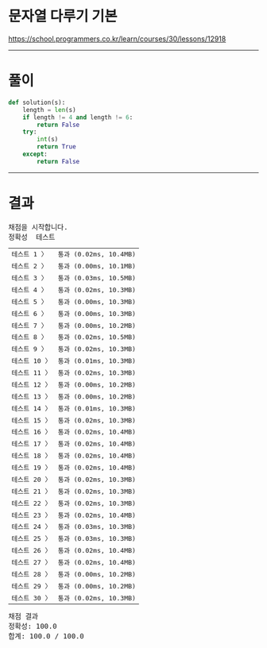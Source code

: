 # 문자열 다루기 기본
https://school.programmers.co.kr/learn/courses/30/lessons/12918

----

# 풀이

```python
def solution(s):
    length = len(s)
    if length != 4 and length != 6:
        return False
    try:
        int(s)
        return True
    except:
        return False
```

----

# 결과

<div id="output" class="console-output tab-pane fade in active show"><pre class="console-content"><div></div><div class="console-heading">채점을 시작합니다.</div><div class="console-message">정확성  테스트</div><table class="console-test-group" data-category="correctness"><tbody><tr data-testcase-id="16834"><td valign="top" class="td-label">테스트 1 <span>〉</span></td><td class="result passed">통과 (0.02ms, 10.4MB)</td></tr><tr data-testcase-id="16835"><td valign="top" class="td-label">테스트 2 <span>〉</span></td><td class="result passed">통과 (0.00ms, 10.1MB)</td></tr><tr data-testcase-id="16836"><td valign="top" class="td-label">테스트 3 <span>〉</span></td><td class="result passed">통과 (0.03ms, 10.5MB)</td></tr><tr data-testcase-id="16837"><td valign="top" class="td-label">테스트 4 <span>〉</span></td><td class="result passed">통과 (0.02ms, 10.3MB)</td></tr><tr data-testcase-id="16838"><td valign="top" class="td-label">테스트 5 <span>〉</span></td><td class="result passed">통과 (0.00ms, 10.3MB)</td></tr><tr data-testcase-id="16839"><td valign="top" class="td-label">테스트 6 <span>〉</span></td><td class="result passed">통과 (0.00ms, 10.3MB)</td></tr><tr data-testcase-id="16840"><td valign="top" class="td-label">테스트 7 <span>〉</span></td><td class="result passed">통과 (0.00ms, 10.2MB)</td></tr><tr data-testcase-id="16841"><td valign="top" class="td-label">테스트 8 <span>〉</span></td><td class="result passed">통과 (0.02ms, 10.5MB)</td></tr><tr data-testcase-id="16842"><td valign="top" class="td-label">테스트 9 <span>〉</span></td><td class="result passed">통과 (0.02ms, 10.3MB)</td></tr><tr data-testcase-id="16843"><td valign="top" class="td-label">테스트 10 <span>〉</span></td><td class="result passed">통과 (0.01ms, 10.3MB)</td></tr><tr data-testcase-id="16844"><td valign="top" class="td-label">테스트 11 <span>〉</span></td><td class="result passed">통과 (0.02ms, 10.3MB)</td></tr><tr data-testcase-id="16845"><td valign="top" class="td-label">테스트 12 <span>〉</span></td><td class="result passed">통과 (0.00ms, 10.2MB)</td></tr><tr data-testcase-id="16846"><td valign="top" class="td-label">테스트 13 <span>〉</span></td><td class="result passed">통과 (0.00ms, 10.2MB)</td></tr><tr data-testcase-id="16847"><td valign="top" class="td-label">테스트 14 <span>〉</span></td><td class="result passed">통과 (0.01ms, 10.3MB)</td></tr><tr data-testcase-id="16848"><td valign="top" class="td-label">테스트 15 <span>〉</span></td><td class="result passed">통과 (0.02ms, 10.3MB)</td></tr><tr data-testcase-id="16849"><td valign="top" class="td-label">테스트 16 <span>〉</span></td><td class="result passed">통과 (0.02ms, 10.4MB)</td></tr><tr data-testcase-id="147541"><td valign="top" class="td-label">테스트 17 <span>〉</span></td><td class="result passed">통과 (0.02ms, 10.4MB)</td></tr><tr data-testcase-id="147542"><td valign="top" class="td-label">테스트 18 <span>〉</span></td><td class="result passed">통과 (0.02ms, 10.4MB)</td></tr><tr data-testcase-id="147543"><td valign="top" class="td-label">테스트 19 <span>〉</span></td><td class="result passed">통과 (0.02ms, 10.4MB)</td></tr><tr data-testcase-id="147544"><td valign="top" class="td-label">테스트 20 <span>〉</span></td><td class="result passed">통과 (0.02ms, 10.3MB)</td></tr><tr data-testcase-id="147545"><td valign="top" class="td-label">테스트 21 <span>〉</span></td><td class="result passed">통과 (0.02ms, 10.3MB)</td></tr><tr data-testcase-id="147546"><td valign="top" class="td-label">테스트 22 <span>〉</span></td><td class="result passed">통과 (0.02ms, 10.3MB)</td></tr><tr data-testcase-id="147547"><td valign="top" class="td-label">테스트 23 <span>〉</span></td><td class="result passed">통과 (0.02ms, 10.4MB)</td></tr><tr data-testcase-id="147548"><td valign="top" class="td-label">테스트 24 <span>〉</span></td><td class="result passed">통과 (0.03ms, 10.3MB)</td></tr><tr data-testcase-id="147549"><td valign="top" class="td-label">테스트 25 <span>〉</span></td><td class="result passed">통과 (0.03ms, 10.3MB)</td></tr><tr data-testcase-id="147550"><td valign="top" class="td-label">테스트 26 <span>〉</span></td><td class="result passed">통과 (0.02ms, 10.4MB)</td></tr><tr data-testcase-id="147551"><td valign="top" class="td-label">테스트 27 <span>〉</span></td><td class="result passed">통과 (0.02ms, 10.4MB)</td></tr><tr data-testcase-id="147552"><td valign="top" class="td-label">테스트 28 <span>〉</span></td><td class="result passed">통과 (0.00ms, 10.2MB)</td></tr><tr data-testcase-id="147553"><td valign="top" class="td-label">테스트 29 <span>〉</span></td><td class="result passed">통과 (0.00ms, 10.2MB)</td></tr><tr data-testcase-id="147554"><td valign="top" class="td-label">테스트 30 <span>〉</span></td><td class="result passed">통과 (0.02ms, 10.3MB)</td></tr></tbody></table><div class="console-heading">채점 결과</div><div class="console-message">정확성: 100.0</div><div class="console-message">합계: 100.0 / 100.0</div></pre></div>